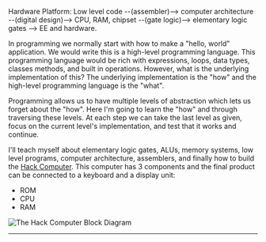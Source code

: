 Hardware Platform: Low level code --(assembler)--> computer architecture --(digital design)--> CPU, RAM, chipset --(gate logic)--> elementary logic gates --> EE and hardware.

In programming we normally start with how to make a "hello, world" application. We would write this is a high-level programming language. This programming language would be rich with expressions, loops, data types, classes methods, and built in operations. However, what is the underlying implementation of this? The underlying implementation is the "how" and the high-level programming language is the "what".

Programming allows us to have multiple levels of abstraction which lets us forget about the "how". Here I'm going to learn the "how" and through traversing these levels. At each step we can take the last level as given, focus on the current level's implementation, and test that it works and continue.

I'll teach myself about elementary logic gates, ALUs, memory systems, low level programs, computer architecture, assemblers, and finally how to build the [Hack Computer](https://en.wikipedia.org/wiki/Hack_computer). This computer has 3 components and the final product can be connected to a keyboard and a display unit:

- ROM
- CPU
- RAM

![The Hack Computer Block Diagram](/static/images/nand-tetris/Hack_Diagram.png)

---
